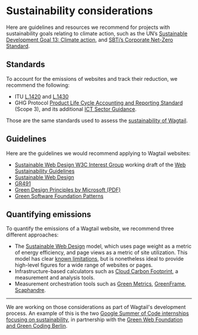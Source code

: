 # Sustainability considerations

Here are guidelines and resources we recommend for projects with sustainability goals relating to climate action, such as the UN’s [Sustainable Development Goal 13: Climate action](https://sdgs.un.org/goals/goal13), and [SBTi’s Corporate Net-Zero Standard](https://sciencebasedtargets.org/net-zero).

## Standards

To account for the emissions of websites and track their reduction, we recommend the following:

-   ITU [L.1420](https://www.itu.int/rec/T-REC-L.1420) and [L.1430](https://www.itu.int/rec/T-REC-L.1430)
-   GHG Protocol [Product Life Cycle Accounting and Reporting Standard](https://ghgprotocol.org/product-standard) (Scope 3), and its additional [ICT Sector Guidance](https://ghgprotocol.org/guidance-built-ghg-protocol).

Those are the same standards used to assess the [sustainability of Wagtail](https://wagtail.org/sustainability/).

## Guidelines

Here are the guidelines we would recommend applying to Wagtail websites:

-   [Sustainable Web Design W3C Interest Group](https://www.w3.org/groups/ig/sustainableweb/) working draft of the [Web Sustainability Guidelines](https://w3c.github.io/sustainableweb-wsg/)
-   [Sustainable Web Design](https://sustainablewebdesign.org/)
-   [GR491](https://gr491.isit-europe.org/en/)
-   [Green Design Principles by Microsoft (PDF)](https://wxcteam.microsoft.com/download/Microsoft-Green-Design-Principles.pdf)
-   [Green Software Foundation Patterns](https://patterns.greensoftware.foundation/catalog/web/)

## Quantifying emissions

To quantify the emissions of a Wagtail website, we recommend three different approaches:

-   The [Sustainable Web Design](https://sustainablewebdesign.org/calculating-digital-emissions/) model, which uses page weight as a metric of energy efficiency, and page views as a metric of site utilization. This model has clear [known limitations](https://www.fershad.com/writing/is-data-the-best-proxy-for-website-carbon-emissions/), but is nonetheless ideal to provide high-level figures for a wide range of websites or pages.
-   Infrastructure-based calculators such as [Cloud Carbon Footprint](https://www.cloudcarbonfootprint.org/), a measurement and analysis tools.
-   Measurement orchestration tools such as [Green Metrics](https://github.com/green-coding-berlin/green-metrics-tool), [GreenFrame](https://greenframe.io/), [Scaphandre](https://github.com/hubblo-org/scaphandre).

---

We are working on those considerations as part of Wagtail's development process. An example of this is the two [Google Summer of Code internships focusing on sustainability](https://wagtail.org/blog/going-green-with-google-summer-of-code/), in partnership with the [Green Web Foundation and Green Coding Berlin](https://github.com/wagtail/wagtail/discussions/8843).
